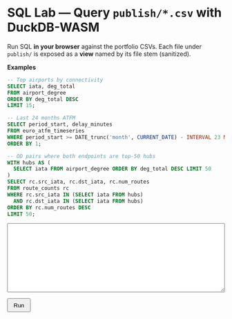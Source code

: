 # SQL Lab — Query `publish/*.csv` with DuckDB-WASM

Run SQL **in your browser** against the portfolio CSVs. Each file under `publish/` is exposed as a **view** named by its file stem (sanitized).

**Examples**

```sql
-- Top airports by connectivity
SELECT iata, deg_total
FROM airport_degree
ORDER BY deg_total DESC
LIMIT 15;

-- Last 24 months ATFM
SELECT period_start, delay_minutes
FROM euro_atfm_timeseries
WHERE period_start >= DATE_trunc('month', CURRENT_DATE) - INTERVAL 23 MONTH
ORDER BY 1;

-- OD pairs where both endpoints are top-50 hubs
WITH hubs AS (
  SELECT iata FROM airport_degree ORDER BY deg_total DESC LIMIT 50
)
SELECT rc.src_iata, rc.dst_iata, rc.num_routes
FROM route_counts rc
WHERE rc.src_iata IN (SELECT iata FROM hubs)
  AND rc.dst_iata IN (SELECT iata FROM hubs)
ORDER BY rc.num_routes DESC
LIMIT 50;
```

<div style="margin:.5rem 0;"> <textarea id="sql" style="width:100%;height:160px;font-family:ui-monospace,monospace;"></textarea> </div> <p> <button id="run" type="button" style="padding:.4rem .8rem;">Run</button> <span id="status" style="margin-left:.6rem;color:#666;"></span> </p> <div id="result" style="margin-top:10px;overflow:auto;"></div> <script type="module"> /* Helpers: siteRoot + cache-buster + MkDocs instant-nav hook */ function siteRoot(){ const p=location.pathname.split('/').filter(Boolean); return p.length?'/'+p[0]+'/':'/'; } function bust(u){ const v=Date.now(); return u+(u.includes('?')?'&':'?')+'v='+v; } function onNav(fn){ const run=()=>setTimeout(fn,0); if (window.document$ && typeof document$.subscribe==='function') document$.subscribe(run); else if (document.readyState==='loading') document.addEventListener('DOMContentLoaded',run); else run(); } /* Load DuckDB-WASM */ import * as duckdb from 'https://cdn.jsdelivr.net/npm/@duckdb/duckdb-wasm@1.29.0/dist/duckdb-browser-eh.mjs'; import duckdb_wasm from 'https://cdn.jsdelivr.net/npm/@duckdb/duckdb-wasm@1.29.0/dist/duckdb-wasm-eh.wasm'; import duckdb_worker from 'https://cdn.jsdelivr.net/npm/@duckdb/duckdb-wasm@1.29.0/dist/duckdb-browser-eh.worker.js'; let _db=null, _conn=null, _views=[]; function sanitizeViewName(name){ // keep alnum and underscore; replace others with _ return String(name).toLowerCase().replace(/[^a-z0-9_]/g,'_').replace(/^_+/,''); } async function initDB(){ if (_db) return; const bundle = { mainModule: duckdb_wasm, mainWorker: duckdb_worker }; const logger = new duckdb.ConsoleLogger(); _db = new duckdb.AsyncDuckDB(logger, bundle); await _db.instantiate(bundle); _conn = await _db.connect(); await _conn.query("INSTALL httpfs; LOAD httpfs;"); } async function registerViews(){ if (_views.length) return _views; try{ const url = bust(siteRoot()+'assets/datasets.json'); const ds = await (await fetch(url)).json(); const files = Array.isArray(ds) ? ds.map(d=>d.file) : (ds && Array.isArray(ds.items) ? ds.items.filter(x=>/\.csv$/i.test(x.path)).map(x=>x.path.split('/').pop()) : []); for (const f of files){ if (!/\.csv$/i.test(f)) continue; const stem = sanitizeViewName(f.replace(/\.csv$/i,'')); const csvUrl = bust(siteRoot()+'publish/'+f); await _conn.query(` CREATE OR REPLACE VIEW ${stem} AS SELECT * FROM read_csv_auto('${csvUrl}', AUTO_DETECT=TRUE, SAMPLE_SIZE=20000) `); _views.push({view:stem, file:f}); } }catch(e){ console.warn('registerViews:', e); } return _views; } function renderTable(df){ const mount=document.getElementById('result'); if (!df || !df.rows || df.rows.length===0){ mount.innerHTML="<em>No rows.</em>"; return; } const cols = df.schema.fields.map(f=>f.name); let html = "<table class='dataframe'><thead><tr>" + cols.map(c=>`<th>${c}</th>`).join("") + "</tr></thead><tbody>"; const cap = 5000; let i=0; for (const row of df.rows){ if (i++>=cap) break; html += "<tr>" + row.map(v=>`<td>${v===null?'':v}</td>`).join("") + "</tr>"; } html += "</tbody></table>"; if (df.rows.length>cap) html += `<div style="opacity:.7;font-size:.85rem;margin-top:.35rem;">Showing first ${cap.toLocaleString()} rows</div>`; mount.innerHTML = html; } async function runSQL(){ const btn=document.getElementById('run'); const status=document.getElementById('status'); const mount=document.getElementById('result'); const q=document.getElementById('sql'); try{ btn.disabled=true; status.textContent="Running…"; await initDB(); await registerViews(); const sql = q.value; const res = await _conn.query(sql); renderTable(res); status.textContent="Done"; }catch(err){ console.error(err); status.textContent="Error"; mount.innerHTML="<pre style='color:#b71c1c;white-space:pre-wrap;'>"+(err.message||String(err))+"</pre>";

}finally{
btn.disabled=false;
}
}

onNav(async function boot(){
const btn=document.getElementById('run');
if (!btn) return;
btn.addEventListener('click', runSQL);

// Prefill: prefer a registered CSV view; fallback to JSON demo
try{
await initDB();
const views = await registerViews();
const prefer = views.find(v=>v.view==='airport_degree') || views[0];
const q = document.getElementById('sql');
if (q && !q.value.trim()){
if (prefer){
q.value = SELECT * FROM ${prefer.view} LIMIT 15;;
}else{
q.value = SELECT month, delay_min FROM read_json_auto('${siteRoot()}api/euro_atfm_timeseries_last24.json') ORDER BY month DESC LIMIT 5;.trim();
}
}
}catch(e){ console.warn(e); }
});
</script>

<style> .dataframe{border-collapse:collapse;width:100%;font-size:0.9rem;} .dataframe th,.dataframe td{border:1px solid #ddd;padding:.35rem .5rem;white-space:nowrap;} .dataframe thead th{position:sticky;top:0;background:var(--md-default-fg-color--lightest,#f7f7f7);} </style>

